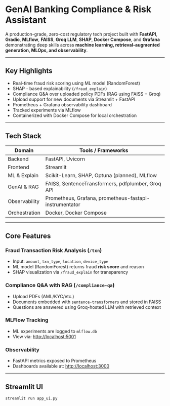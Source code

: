 # GenAI Banking Compliance & Risk Assistant

A production-grade, zero-cost regulatory tech project built with **FastAPI**, **Gradio**, **MLflow**, **FAISS**, **Groq LLM**, **SHAP**, **Docker Compose**, and **Grafana** demonstrating deep skills across **machine learning, retrieval-augmented generation, MLOps, and observability**.

---

## Key Highlights

- Real-time fraud risk scoring using ML model (RandomForest)
- SHAP - based explainability (`/fraud_explain`)
- Compliance Q&A over uploaded policy PDFs (RAG using FAISS + Groq)
- Upload support for new documents via Streamlit + FastAPI
- Prometheus + Grafana observability dashboard
- Tracked experiments via MLflow
- Containerized with Docker Compose for local orchestration

---

## Tech Stack

| Domain         | Tools / Frameworks                                      |
|----------------|---------------------------------------------------------|
| Backend        | FastAPI, Uvicorn                                        |
| Frontend       | Streamlit                                               |
| ML & Explain   | Scikit-Learn, SHAP, Optuna (planned), MLflow            |
| GenAI & RAG    | FAISS, SentenceTransformers, pdfplumber, Groq API       |
| Observability  | Prometheus, Grafana, prometheus-fastapi-instrumentator |
| Orchestration  | Docker, Docker Compose                                  |

---

## Core Features

### Fraud Transaction Risk Analysis (`/txn`)
- Input: `amount`, `txn_type`, `location`, `device_type`
- ML model (RandomForest) returns fraud **risk score** and reason
- SHAP visualization via `/fraud_explain` for transparency

### Compliance Q&A with RAG (`/compliance-qa`)
- Upload PDFs (AML/KYC/etc.)
- Documents embedded with `sentence-transformers` and stored in FAISS
- Questions are answered using Groq-hosted LLM with retrieved context

### MLFlow Tracking
- ML experiments are logged to `mlflow.db`
- View via: [http://localhost:5001](http://localhost:5001)

### Observability
- FastAPI metrics exposed to Prometheus
- Dashboards available at: [http://localhost:3000](http://localhost:3000)

---

## Streamlit UI

```bash
streamlit run app_ui.py

